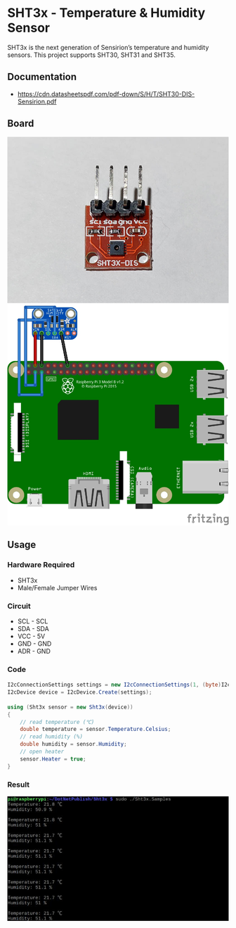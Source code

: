 # SHT3x - Temperature & Humidity Sensor

SHT3x is the next generation of Sensirion’s temperature and humidity sensors. This project supports SHT30, SHT31 and SHT35.

## Documentation

- https://cdn.datasheetspdf.com/pdf-down/S/H/T/SHT30-DIS-Sensirion.pdf

## Board
![Sensor](sensor.jpg)
![Circuit diagram](SHT3x_circuit_bb.jpg)

## Usage

### Hardware Required
* SHT3x
* Male/Female Jumper Wires

### Circuit

* SCL - SCL
* SDA - SDA
* VCC - 5V
* GND - GND
* ADR - GND

### Code

```csharp
I2cConnectionSettings settings = new I2cConnectionSettings(1, (byte)I2cAddress.AddrLow);
I2cDevice device = I2cDevice.Create(settings);

using (Sht3x sensor = new Sht3x(device))
{
    // read temperature (℃)
    double temperature = sensor.Temperature.Celsius;
    // read humidity (%)
    double humidity = sensor.Humidity;
    // open heater
    sensor.Heater = true;
}
```

### Result

![Sample result](RunningResult.jpg)
